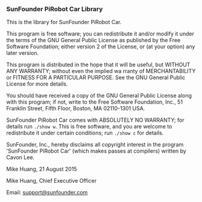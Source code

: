 ### SunFounder PiRobot Car Library
This is the library for SunFounder PiRobot Car.

This program is free software; you can redistribute it and/or modify
it under the terms of the GNU General Public License as published by
the Free Software Foundation; either version 2 of the License, or
(at your option) any later version.

This program is distributed in the hope that it will be useful,
but WITHOUT ANY WARRANTY; without even the implied wa rranty of
MERCHANTABILITY or FITNESS FOR A PARTICULAR PURPOSE. See the
GNU General Public License for more details.

You should have received a copy of the GNU General Public License along
with this program; if not, write to the Free Software Foundation, Inc.,
51 Franklin Street, Fifth Floor, Boston, MA 02110-1301 USA.

SunFounder PiRobot Car comes with ABSOLUTELY NO WARRANTY; for details run  `./show w`.
This is free software, and you are welcome to redistribute it
under certain conditions; run `./show c` for details.

SunFounder, Inc., hereby disclaims all copyright interest in the program
'SunFounder PiRobot Car' (which makes passes at compilers) written by Cavon Lee.

Mike Huang, 21 August 2015

Mike Huang, Chief Executive Officer

Email: support@sunfounder.com
